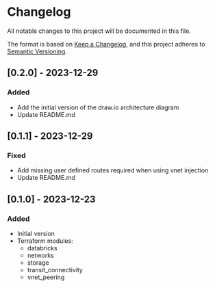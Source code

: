 # Changelog
All notable changes to this project will be documented in this file.

The format is based on [Keep a Changelog](https://keepachangelog.com/en/1.0.0/),
and this project adheres to [Semantic Versioning](https://semver.org/spec/v2.0.0.html).

## [0.2.0] - 2023-12-29
### Added
- Add the initial version of the draw.io architecture diagram
- Update README.md

## [0.1.1] - 2023-12-29
### Fixed
- Add missing user defined routes required when using vnet injection
- Update README.md

## [0.1.0] - 2023-12-23
### Added
- Initial version
- Terraform modules:
  - databricks
  - networks
  - storage
  - transit_connectivity
  - vnet_peering
